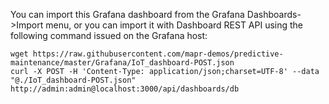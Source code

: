 You can import this Grafana dashboard from the Grafana Dashboards->Import menu, or you can import it with Dashboard REST API using the following command issued on the Grafana host:

```
wget https://raw.githubusercontent.com/mapr-demos/predictive-maintenance/master/Grafana/IoT_dashboard-POST.json
curl -X POST -H 'Content-Type: application/json;charset=UTF-8' --data "@./IoT_dashboard-POST.json" http://admin:admin@localhost:3000/api/dashboards/db
```
